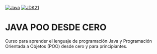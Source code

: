 [![Java](https://img.shields.io/badge/Java-ED8B00?style=for-the-badge&logo=java&logoColor=white)](https://www.oracle.com/java/)
[![JDK21](https://img.shields.io/badge/JDK-21+-orange?style=for-the-badge)](https://www.oracle.com/java/technologies/downloads/#java21)

# JAVA POO DESDE CERO
Curso para aprender el lenguaje de programación Java y Programación Orientada a Objetos (POO) desde cero y para principiantes.

